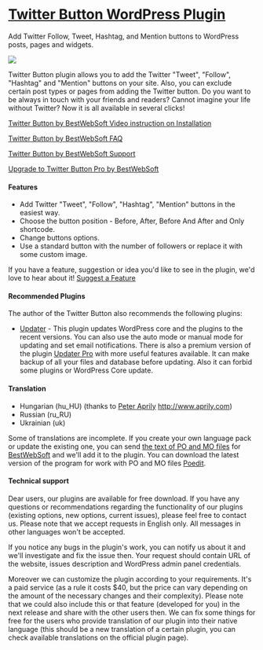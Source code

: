 <a href="http://bestwebsoft.com/products/twitter/" target=_blank>Twitter Button WordPress Plugin</a>
========================

Add Twitter Follow, Tweet, Hashtag, and Mention buttons to WordPress posts, pages and widgets.

<img src="http://bestwebsoft.com/wp-content/uploads/2014/09/twitter-button-banner-website.jpg" />

<p>Twitter Button plugin allows you to add the Twitter "Tweet", "Follow", "Hashtag" and "Mention" buttons on your site. Also, you can exclude certain post types or pages from adding the Twitter button. Do you want to be always in touch with your friends and readers? Cannot imagine your life without Twitter? Now it is all available in several clicks!</p>


<div class='video'></div>


<p><a href="https://www.youtube.com/watch?v=ls9754Mr8Xg">Twitter Button by BestWebSoft Video instruction on Installation</a></p>

<p><a href="http://wordpress.org/plugins/twitter-plugin/faq/">Twitter Button by BestWebSoft FAQ</a></p>

<p><a href="http://support.bestwebsoft.com">Twitter Button by BestWebSoft Support</a></p>

<p><a href="http://bestwebsoft.com/products/wordpress/plugins/twitter/?k=5d5eadeb5acd19904cbbcf3104f6ea13">Upgrade to Twitter Button Pro by BestWebSoft</a></p>

<h4>Features</h4>

<ul>
<li>Add Twitter "Tweet", "Follow", "Hashtag", "Mention" buttons in the easiest way.</li>
<li>Choose the button position - Before, After, Before And After and Only shortcode.</li>
<li>Change buttons options.</li>
<li>Use a standard button with the number of followers or replace it with some custom image.</li>
</ul>

<p>If you have a feature, suggestion or idea you'd like to see in the plugin, we'd love to hear about it! <a href="http://support.bestwebsoft.com/hc/en-us/requests/new">Suggest a Feature</a></p>

<h4>Recommended Plugins</h4>

<p>The author of the Twitter Button also recommends the following plugins:</p>

<ul>
<li><a href="http://wordpress.org/plugins/updater/">Updater</a> - This plugin updates WordPress core and the plugins to the recent versions. You can also use the auto mode or manual mode for updating and set email notifications.
There is also a premium version of the plugin <a href="http://bestwebsoft.com/products/wordpress/plugins/updater/?k=4e3cbf90f06b1a8d47346da9a8ea106b">Updater Pro</a> with more useful features available. It can make backup of all your files and database before updating. Also it can forbid some plugins or WordPress Core update.</li>
</ul>

<h4>Translation</h4>

<ul>
<li>Hungarian (hu_HU) (thanks to <a href="mailto:solarside09@gmail.com">Peter Aprily</a> <a href="http://www.aprily.com" rel="nofollow">http://www.aprily.com</a>)</li>
<li>Russian (ru_RU)</li>
<li>Ukrainian (uk)</li>
</ul>

<p>Some of translations are incomplete. If you create your own language pack or update the existing one, you can send <a href="http://codex.wordpress.org/Translating_WordPress">the text of PO and MO files</a> for <a href="http://support.bestwebsoft.com/hc/en-us/requests/new">BestWebSoft</a> and we'll add it to the plugin. You can download the latest version of the program for work with PO and MO files  <a href="http://www.poedit.net/download.php">Poedit</a>.</p>

<h4>Technical support</h4>

<p>Dear users, our plugins are available for free download. If you have any questions or recommendations regarding the functionality of our plugins (existing options, new options, current issues), please feel free to contact us. Please note that we accept requests in English only. All messages in other languages won't be accepted.</p>

<p>If you notice any bugs in the plugin's work, you can notify us about it and we'll investigate and fix the issue then. Your request should contain URL of the website, issues description and WordPress admin panel credentials.</p>

<p>Moreover we can customize the plugin according to your requirements. It's a paid service (as a rule it costs $40, but the price can vary depending on the amount of the necessary changes and their complexity). Please note that we could also include this or that feature (developed for you) in the next release and share with the other users then.
We can fix some things for free for the users who provide translation of our plugin into their native language (this should be a new translation of a certain plugin, you can check available translations on the official plugin page).</p>